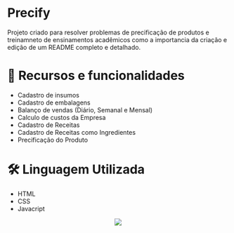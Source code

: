   # Precify


Projeto criado para resolver problemas de precificação de produtos e treinamneto de ensinamentos acadêmicos como a importancia da criação e edição de um README completo e detalhado.

# 🔨 Recursos e funcionalidades

- Cadastro de insumos
- Cadastro de embalagens
- Balanço de vendas (Diário, Semanal e Mensal)
- Calculo de custos da Empresa
- Cadastro de Receitas
- Cadastro de Receitas como Ingredientes
- Precificação do Produto

# 🛠️ Linguagem Utilizada

- HTML
- CSS
- Javacript
<p align="center">
<img loading="lazy" src="http://img.shields.io/static/v1?label=STATUS&message=EM%20DESENVOLVIMENTO&color=GREEN&style=for-the-badge"/>
</p>
